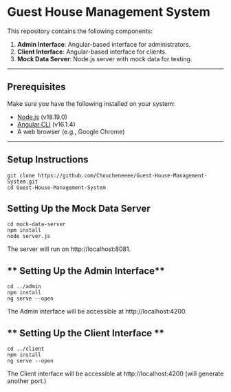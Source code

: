 # Guest House Management System

This repository contains the following components:
1. **Admin Interface**: Angular-based interface for administrators.
2. **Client Interface**: Angular-based interface for clients.
3. **Mock Data Server**: Node.js server with mock data for testing.

---

## **Prerequisites**
Make sure you have the following installed on your system:
- [Node.js](https://nodejs.org/) (v18.19.0)
- [Angular CLI](https://angular.io/cli) (v16.1.4)
- A web browser (e.g., Google Chrome)

---
## **Setup Instructions**
    git clone https://github.com/Choucheneeee/Guest-House-Management-System.git
    cd Guest-House-Management-System
## **Setting Up the Mock Data Server** 
    cd mock-data-server
    npm install
    node server.js
  The server will run on http://localhost:8081.
  
## ** Setting Up the Admin Interface**
    cd ../admin
    npm install
    ng serve --open
  The Admin interface will be accessible at http://localhost:4200.

## ** Setting Up the Client Interface **
    cd ../client
    npm install
    ng serve --open
  The Client interface will be accessible at http://localhost:4200 (will generate another port.)
